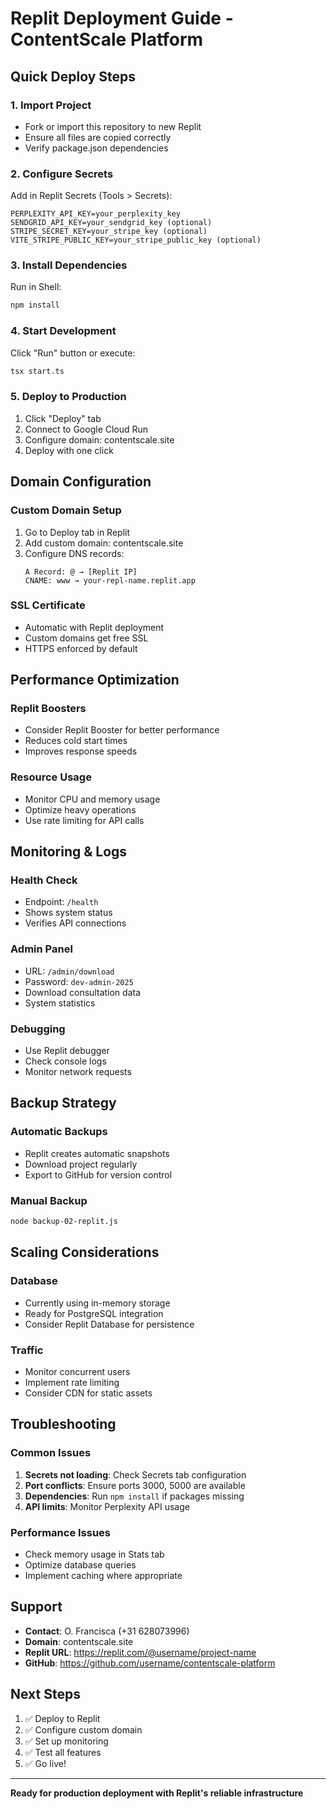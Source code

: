 # Replit Deployment Guide - ContentScale Platform

## Quick Deploy Steps

### 1. Import Project
- Fork or import this repository to new Replit
- Ensure all files are copied correctly
- Verify package.json dependencies

### 2. Configure Secrets
Add in Replit Secrets (Tools > Secrets):
```
PERPLEXITY_API_KEY=your_perplexity_key
SENDGRID_API_KEY=your_sendgrid_key (optional)
STRIPE_SECRET_KEY=your_stripe_key (optional)  
VITE_STRIPE_PUBLIC_KEY=your_stripe_public_key (optional)
```

### 3. Install Dependencies
Run in Shell:
```bash
npm install
```

### 4. Start Development
Click "Run" button or execute:
```bash
tsx start.ts
```

### 5. Deploy to Production
1. Click "Deploy" tab
2. Connect to Google Cloud Run
3. Configure domain: contentscale.site
4. Deploy with one click

## Domain Configuration

### Custom Domain Setup
1. Go to Deploy tab in Replit
2. Add custom domain: contentscale.site
3. Configure DNS records:
   ```
   A Record: @ → [Replit IP]
   CNAME: www → your-repl-name.replit.app
   ```

### SSL Certificate
- Automatic with Replit deployment
- Custom domains get free SSL
- HTTPS enforced by default

## Performance Optimization

### Replit Boosters
- Consider Replit Booster for better performance
- Reduces cold start times
- Improves response speeds

### Resource Usage
- Monitor CPU and memory usage
- Optimize heavy operations
- Use rate limiting for API calls

## Monitoring & Logs

### Health Check
- Endpoint: `/health`
- Shows system status
- Verifies API connections

### Admin Panel
- URL: `/admin/download`
- Password: `dev-admin-2025`
- Download consultation data
- System statistics

### Debugging
- Use Replit debugger
- Check console logs
- Monitor network requests

## Backup Strategy

### Automatic Backups
- Replit creates automatic snapshots
- Download project regularly
- Export to GitHub for version control

### Manual Backup
```bash
node backup-02-replit.js
```

## Scaling Considerations

### Database
- Currently using in-memory storage
- Ready for PostgreSQL integration
- Consider Replit Database for persistence

### Traffic
- Monitor concurrent users
- Implement rate limiting
- Consider CDN for static assets

## Troubleshooting

### Common Issues
1. **Secrets not loading**: Check Secrets tab configuration
2. **Port conflicts**: Ensure ports 3000, 5000 are available
3. **Dependencies**: Run `npm install` if packages missing
4. **API limits**: Monitor Perplexity API usage

### Performance Issues
- Check memory usage in Stats tab
- Optimize database queries
- Implement caching where appropriate

## Support

- **Contact**: O. Francisca (+31 628073996)
- **Domain**: contentscale.site
- **Replit URL**: https://replit.com/@username/project-name
- **GitHub**: https://github.com/username/contentscale-platform

## Next Steps

1. ✅ Deploy to Replit
2. ✅ Configure custom domain
3. ✅ Set up monitoring
4. ✅ Test all features
5. ✅ Go live!

---
**Ready for production deployment with Replit's reliable infrastructure**
